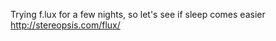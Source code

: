 Trying f.lux for a few nights, so let's see if sleep comes easier <a href="http://stereopsis.com/flux/">http://stereopsis.com/flux/</a>
